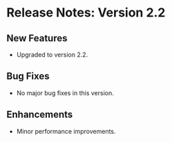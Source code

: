 # Release Notes: Version 2.2

## New Features
- Upgraded to version 2.2.

## Bug Fixes
- No major bug fixes in this version.

## Enhancements
- Minor performance improvements.
